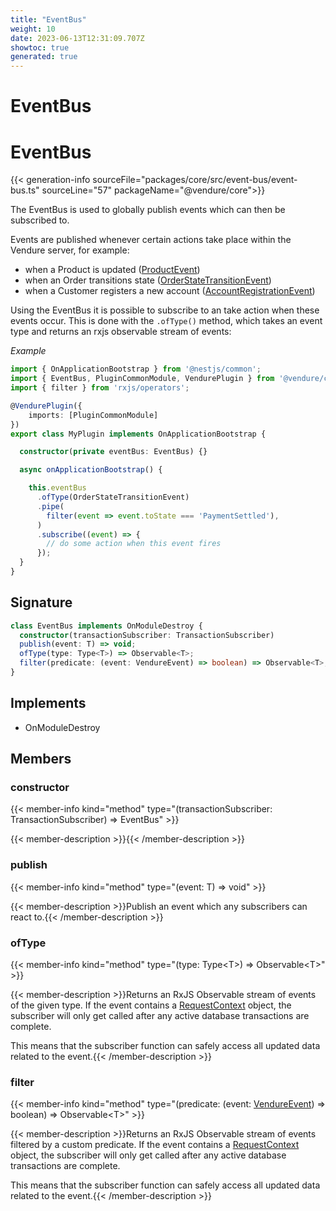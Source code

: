 ```yaml
---
title: "EventBus"
weight: 10
date: 2023-06-13T12:31:09.707Z
showtoc: true
generated: true
---
```

<!-- This file was generated from the Vendure source. Do not modify. Instead, re-run the "docs:build" script -->

# EventBus
<div class="symbol">


# EventBus

{{< generation-info sourceFile="packages/core/src/event-bus/event-bus.ts" sourceLine="57" packageName="@vendure/core">}}

The EventBus is used to globally publish events which can then be subscribed to.

Events are published whenever certain actions take place within the Vendure server, for example:

* when a Product is updated (<a href='/typescript-api/events/event-types#productevent'>ProductEvent</a>)
* when an Order transitions state (<a href='/typescript-api/events/event-types#orderstatetransitionevent'>OrderStateTransitionEvent</a>)
* when a Customer registers a new account (<a href='/typescript-api/events/event-types#accountregistrationevent'>AccountRegistrationEvent</a>)

Using the EventBus it is possible to subscribe to an take action when these events occur.
This is done with the `.ofType()` method, which takes an event type and returns an rxjs observable
stream of events:

*Example*

```TypeScript
import { OnApplicationBootstrap } from '@nestjs/common';
import { EventBus, PluginCommonModule, VendurePlugin } from '@vendure/core';
import { filter } from 'rxjs/operators';

@VendurePlugin({
    imports: [PluginCommonModule]
})
export class MyPlugin implements OnApplicationBootstrap {

  constructor(private eventBus: EventBus) {}

  async onApplicationBootstrap() {

    this.eventBus
      .ofType(OrderStateTransitionEvent)
      .pipe(
        filter(event => event.toState === 'PaymentSettled'),
      )
      .subscribe((event) => {
        // do some action when this event fires
      });
  }
}
```

## Signature

```TypeScript
class EventBus implements OnModuleDestroy {
  constructor(transactionSubscriber: TransactionSubscriber)
  publish(event: T) => void;
  ofType(type: Type<T>) => Observable<T>;
  filter(predicate: (event: VendureEvent) => boolean) => Observable<T>;
}
```
## Implements

 * OnModuleDestroy


## Members

### constructor

{{< member-info kind="method" type="(transactionSubscriber: TransactionSubscriber) => EventBus"  >}}

{{< member-description >}}{{< /member-description >}}

### publish

{{< member-info kind="method" type="(event: T) => void"  >}}

{{< member-description >}}Publish an event which any subscribers can react to.{{< /member-description >}}

### ofType

{{< member-info kind="method" type="(type: Type&#60;T&#62;) => Observable&#60;T&#62;"  >}}

{{< member-description >}}Returns an RxJS Observable stream of events of the given type.
If the event contains a <a href='/typescript-api/request/request-context#requestcontext'>RequestContext</a> object, the subscriber
will only get called after any active database transactions are complete.

This means that the subscriber function can safely access all updated
data related to the event.{{< /member-description >}}

### filter

{{< member-info kind="method" type="(predicate: (event: <a href='/typescript-api/events/vendure-event#vendureevent'>VendureEvent</a>) =&#62; boolean) => Observable&#60;T&#62;"  >}}

{{< member-description >}}Returns an RxJS Observable stream of events filtered by a custom predicate.
If the event contains a <a href='/typescript-api/request/request-context#requestcontext'>RequestContext</a> object, the subscriber
will only get called after any active database transactions are complete.

This means that the subscriber function can safely access all updated
data related to the event.{{< /member-description >}}


</div>
